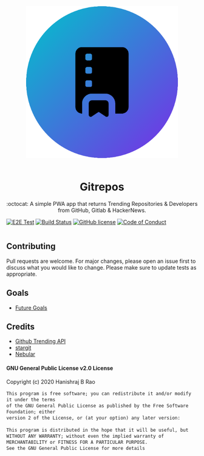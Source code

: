 <div align="center">
  <img src="src/assets/icons/icon-512x512.png" alt="hero image" width="400"/>
</div>
<br />
<h1 align="center">Gitrepos</h1>

<p align="center">:octocat: A simple PWA app that returns Trending Repositories & Developers from GitHub, Gitlab & HackerNews.</p>

[![E2E Test](https://github.com/Hyraze/gitrepos/workflows/E2E%20Test/badge.svg?branch=master)](https://github.com/Hyraze/gitrepos/workflows/E2E)
[![Build Status](https://travis-ci.org/Hyraze/gitrepos.svg?branch=master)](https://travis-ci.org/Hyraze/gitrepos)
[![GitHub license](https://img.shields.io/badge/license-GPL-blue.svg)](https://github.com/Hyraze/gitrepos/blob/master/LICENSE)
[![Code of Conduct](https://img.shields.io/badge/code%20of-conduct-ff69b4.svg)](CODE_OF_CONDUCT.md)






```python

```

## Contributing
Pull requests are welcome. For major changes, please open an issue first to discuss what you would like to change.
Please make sure to update tests as appropriate. 
## Goals
* [Future Goals](https://gist.githubusercontent.com/Hyraze/2eb4542b79fd73507c6011eff40e0034/raw/102fae0d55080cc353e77376c9a9cd0068608cda/gitrepogoals.md)

## Credits
* [Github Trending API](https://github.com/huchenme/github-trending-api) 
* [stargit](https://stargit.xyz/) 
* [Nebular](https://akveo.github.io/nebular) 

#### GNU General Public License v2.0 License
Copyright (c) 2020 Hanishraj B Rao  

    This program is free software; you can redistribute it and/or modify it under the terms 
    of the GNU General Public License as published by the Free Software Foundation; either 
    version 2 of the License, or (at your option) any later version:

    This program is distributed in the hope that it will be useful, but WITHOUT ANY WARRANTY; without even the implied warranty of MERCHANTABILITY or FITNESS FOR A PARTICULAR PURPOSE. 
    See the GNU General Public License for more details  

